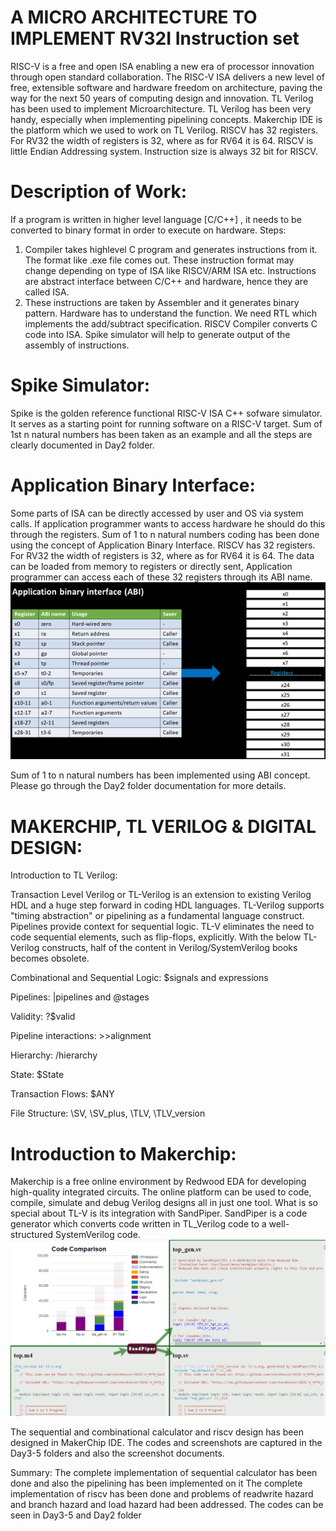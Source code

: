 # A MICRO ARCHITECTURE TO IMPLEMENT RV32I Instruction set  

RISC-V is a free and open ISA enabling a new era of processor innovation through open standard collaboration. The RISC-V ISA delivers a new level of free, extensible software and hardware freedom on architecture, paving the way for the next 50 years of computing design and innovation. TL Verilog has been used to implement Microarchitecture. TL Verilog has been very handy, especially when implementing pipelining concepts. Makerchip IDE is the platform which we used to work on TL Verilog. RISCV has 32 registers. For RV32 the width of registers is 32, where as for RV64 it is 64. RISCV is little Endian Addressing system. Instruction size is always 32 bit for RISCV. 

#  Description of Work:
 If a program is written in higher level language [C/C++] , it needs to be converted to binary format in order to execute on hardware. Steps:
1) Compiler takes highlevel C program and generates instructions from it. The format like .exe file comes out. These instruction format may change depending on type of ISA like RISCV/ARM ISA etc. Instructions are abstract interface between C/C++ and hardware, hence they are called ISA. 
2) These instructions are taken by Assembler and it generates binary pattern. Hardware has to understand the function. We need RTL which implements the add/subtract specification.
RISCV  Compiler converts C code into ISA. Spike simulator will help to generate output of the assembly of instructions.

# Spike Simulator:
Spike is the golden reference functional RISC-V ISA C++ sofware simulator. It serves as a starting point for running software on a RISC-V target. Sum of 1st n natural numbers has been taken as an example and all the steps are clearly documented in Day2 folder.

# Application Binary Interface: 
 Some parts of ISA  can be directly accessed by user and OS via system calls. If application programmer wants to access hardware he should do this through the registers. Sum of 1 to n natural numbers coding has been done using the concept of Application Binary Interface. RISCV has 32 registers. For RV32 the width of registers is 32, where as for RV64 it is 64. The data can be loaded from memory to registers or directly sent, Application programmer can access each of these 32 registers through its ABI name. 
![applicationbinaryinterface](applicationbinaryinterface.PNG) 



Sum of 1 to n natural numbers has been implemented using ABI concept. Please go through the Day2 folder documentation for more details. 

#  MAKERCHIP, TL VERILOG & DIGITAL DESIGN: 

Introduction to TL Verilog:

Transaction Level Verilog or TL-Verilog is an extension to existing Verilog HDL and a huge step forward in coding HDL languages. TL-Verilog supports "timing abstraction" or pipelining as a fundamental language construct. Pipelines provide context for sequential logic. TL-V eliminates the need to code sequential elements, such as flip-flops, explicitly. With the below TL-Verilog constructs, half of the content in  Verilog/SystemVerilog books becomes obsolete.

Combinational and Sequential Logic: $signals and expressions

Pipelines: |pipelines and @stages

Validity: ?$valid

Pipeline interactions: >>alignment

Hierarchy: /hierarchy

State: $State

Transaction Flows: $ANY

File Structure: \SV, \SV_plus, \TLV, \TLV_version

# Introduction to Makerchip:
  
   Makerchip is a free online environment by Redwood EDA for developing high-quality integrated circuits. The online platform can be used to code, compile, simulate and debug Verilog designs all in just one tool. What is so special about TL-V is its integration with SandPiper. SandPiper is a code generator which converts code written in TL_Verilog code to a well-structured SystemVerilog code.
![sv](sv.PNG)    
   
   
The sequential and combinational calculator and riscv design has been designed in MakerChip IDE. The codes and screenshots are captured in the Day3-5 folders and also the screenshot documents.










Summary:
The complete implementation of sequential calculator has been done and also the  pipelining has been implemented on it
The complete implementation of riscv has been done and problems of readwrite hazard and branch hazard and load hazard had been addressed.
The codes can be seen in  Day3-5 and Day2 folder



